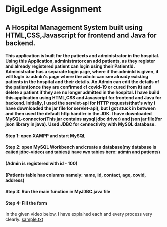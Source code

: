 # DigiLedge Assignment
## A Hospital Management System built using HTML,CSS,Javascript for frontend and Java for backend.
#### This application is built for the patients and administrator in the hospital. Using this Application, administrator can add patients, as they register and already registered patient can login using their PatientId. Administrator has a separate login page, where if the adminId is given, it will login to admin's page where the admin can see already existing patients in the hospital and their details. An Admin can edit the details of the patient(once they are confirmed of covid-19 or cured from it) and delete a patient if they are no longer admitted in the hospital. I have build this application using HTML,CSS and Javascript for frontend and Java for backend. Initially, I used the servlet-api for HTTP requests(that's why i have downloaded the jar file for servlet-api), but I got stuck in between and then used the default http handler in the JDK. I have downloaded MySQL-connector(This jar contains mysql jdbc driver) and json jar file(for json library in java). Used JDBC for connectivity with MySQL database.
#### Step 1: open XAMPP and start MySQL
#### Step 2: open MySQL Workbench and create a database(my database is called jdbc-video) and tables(I have two tables here: admin and patients)
#### (Admin is registered with id - 100)
#### (Patients table has columns namely: name, id, contact, age, covid, address)
#### Step 3: Run the main function in MyJDBC.java file
#### Step 4: Fill the form
In the given video below, I have explained each and every process very clearly.
[sample.txt](https://github.com/kadeeja11/hospitalmanagement/files/13789290/sample.txt)
